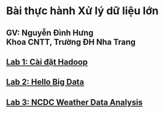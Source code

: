 # Bài thực hành Xử lý dữ liệu lớn 
<h2> 
GV: Nguyễn Đình Hưng 
<br>
Khoa CNTT, Trường ĐH Nha Trang
</h2>

## [Lab 1: Cài đặt Hadoop](https://github.com/nd-hung/Big-Data/tree/main/Lab1_Hadoop_Installation)
## [Lab 2: Hello Big Data](https://github.com/nd-hung/Big-Data/tree/main/Lab2_WordCount)
## [Lab 3: NCDC Weather Data Analysis](https://github.com/nd-hung/Big-Data/tree/main/Lab3_NCDC_WeatherData)

